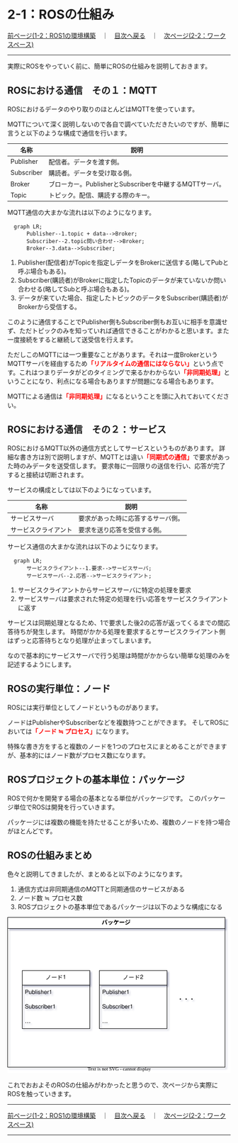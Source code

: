 # 2-1：ROSの仕組み

[前ページ(1-2：ROS1の環境構築](../01_preparation/1-02.md)　｜　[目次へ戻る](../index.md)　｜　[次ページ(2-2：ワークスペース)](../02_base/2-02.md)
- - -
実際にROSをやっていく前に、簡単にROSの仕組みを説明しておきます。

## ROSにおける通信　その１：MQTT
ROSにおけるデータのやり取りのほとんどはMQTTを使っています。

MQTTについて深く説明しないので各自で調べていただきたいのですが、簡単に言うと以下のような構成で通信を行います。

|名称|説明|
|---|---|
|Publisher|配信者。データを渡す側。|
|Subscriber|購読者。データを受け取る側。|
|Broker|ブローカー。PublisherとSubscriberを中継するMQTTサーバ。|
|Topic|トピック。配信、購読する際のキー。|

MQTT通信の大まかな流れは以下のようになります。

```mermaid
  graph LR;
      Publisher--1.topic + data-->Broker;
      Subscriber--2.topic問い合わせ-->Broker;
      Broker--3.data-->Subscriber;
```

1. Publisher(配信者)がTopicを指定しデータをBrokerに送信する(略してPubと呼ぶ場合もある)。
2. Subscriber(購読者)がBrokerに指定したTopicのデータが来ていないか問い合わせる(略してSubと呼ぶ場合もある)。
3. データが来ていた場合、指定したトピックのデータをSubscriber(購読者)がBrokerから受信する。

このように通信することでPublisher側もSubscriber側もお互いに相手を意識せず、ただトピックのみを知っていれば通信できることがわかると思います。また一度接続をすると継続して送受信を行えます。

ただしこのMQTTには一つ重要なことがあります。それは一度BrokerというMQTTサーバを経由するため<span style="color: red; "><strong>「リアルタイムの通信にはならない」</strong></span>という点です。これはつまりデータがどのタイミングで来るかわからない<span style="color: red; "><strong>「非同期処理」</strong></span>ということになり、利点になる場合もありますが問題になる場合もあります。

MQTTによる通信は<span style="color: red; "><strong>「非同期処理」</strong></span>になるということを頭に入れておいてください。


## ROSにおける通信　その２：サービス
ROSにおけるMQTT以外の通信方式としてサービスというものがあります。
詳細な書き方は別で説明しますが、MQTTとは違い<span style="color: red; "><strong>「同期式の通信」</strong></span>で要求があった時のみデータを送受信します。
要求毎に一回限りの送信を行い、応答が完了すると接続は切断されます。

サービスの構成としては以下のようになっています。

|名称|説明|
|---|---|
|サービスサーバ|要求があった時に応答するサーバ側。|
|サービスクライアント|要求を送り応答を受信する側。|

サービス通信の大まかな流れは以下のようになります。

```mermaid
  graph LR;
      サービスクライアント--1.要求-->サービスサーバ;
      サービスサーバ--2.応答-->サービスクライアント;
```

1. サービスクライアントからサービスサーバに特定の処理を要求
2. サービスサーバは要求された特定の処理を行い応答をサービスクライアントに返す

サービスは同期処理となるため、1で要求した後2の応答が返ってくるまでの間応答待ちが発生します。
時間がかかる処理を要求するとサービスクライアント側はずっと応答待ちとなり処理が止まってしまいます。

なので基本的にサービスサーバで行う処理は時間がかからない簡単な処理のみを記述するようにします。

## ROSの実行単位：ノード
ROSには実行単位としてノードというものがあります。

ノードはPublisherやSubscriberなどを複数持つことができます。
そしてROSにおいては<span style="color: red; "><strong>「ノード ≒ プロセス」</strong></span>になります。

特殊な書き方をすると複数のノードを1つのプロセスにまとめることができますが、基本的にはノード数がプロセス数になります。

## ROSプロジェクトの基本単位：パッケージ
ROSで何かを開発する場合の基本となる単位がパッケージです。
このパッケージ単位でROSは開発を行っていきます。

パッケージには複数の機能を持たせることが多いため、複数のノードを持つ場合がほとんどです。

## ROSの仕組みまとめ
色々と説明してきましたが、まとめると以下のようになります。

1. 通信方式は非同期通信のMQTTと同期通信のサービスがある
2. ノード数 ≒ プロセス数
3. ROSプロジェクトの基本単位であるパッケージは以下のような構成になる

<img src="./img/2-01-001.svg">

これでおおよそのROSの仕組みがわかったと思うので、次ページから実際にROSを触っていきます。

- - -
[前ページ(1-2：ROS1の環境構築](../01_preparation/1-02.md)　｜　[目次へ戻る](../index.md)　｜　[次ページ(2-2：ワークスペース)](../02_base/2-02.md)
- - -